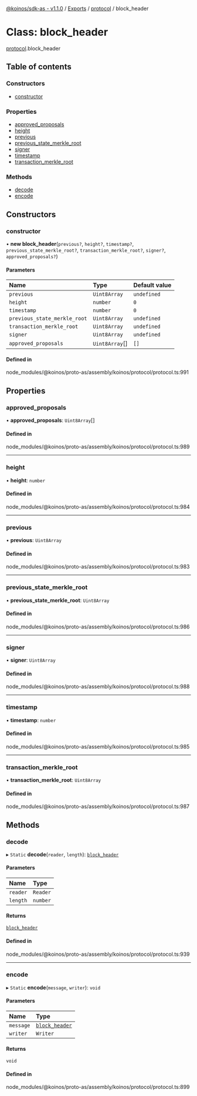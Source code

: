 [@koinos/sdk-as - v1.1.0](../README.md) / [Exports](../modules.md) / [protocol](../modules/protocol.md) / block\_header

# Class: block\_header

[protocol](../modules/protocol.md).block_header

## Table of contents

### Constructors

- [constructor](protocol.block_header.md#constructor)

### Properties

- [approved\_proposals](protocol.block_header.md#approved_proposals)
- [height](protocol.block_header.md#height)
- [previous](protocol.block_header.md#previous)
- [previous\_state\_merkle\_root](protocol.block_header.md#previous_state_merkle_root)
- [signer](protocol.block_header.md#signer)
- [timestamp](protocol.block_header.md#timestamp)
- [transaction\_merkle\_root](protocol.block_header.md#transaction_merkle_root)

### Methods

- [decode](protocol.block_header.md#decode)
- [encode](protocol.block_header.md#encode)

## Constructors

### constructor

• **new block_header**(`previous?`, `height?`, `timestamp?`, `previous_state_merkle_root?`, `transaction_merkle_root?`, `signer?`, `approved_proposals?`)

#### Parameters

| Name | Type | Default value |
| :------ | :------ | :------ |
| `previous` | `Uint8Array` | `undefined` |
| `height` | `number` | `0` |
| `timestamp` | `number` | `0` |
| `previous_state_merkle_root` | `Uint8Array` | `undefined` |
| `transaction_merkle_root` | `Uint8Array` | `undefined` |
| `signer` | `Uint8Array` | `undefined` |
| `approved_proposals` | `Uint8Array`[] | `[]` |

#### Defined in

node_modules/@koinos/proto-as/assembly/koinos/protocol/protocol.ts:991

## Properties

### approved\_proposals

• **approved\_proposals**: `Uint8Array`[]

#### Defined in

node_modules/@koinos/proto-as/assembly/koinos/protocol/protocol.ts:989

___

### height

• **height**: `number`

#### Defined in

node_modules/@koinos/proto-as/assembly/koinos/protocol/protocol.ts:984

___

### previous

• **previous**: `Uint8Array`

#### Defined in

node_modules/@koinos/proto-as/assembly/koinos/protocol/protocol.ts:983

___

### previous\_state\_merkle\_root

• **previous\_state\_merkle\_root**: `Uint8Array`

#### Defined in

node_modules/@koinos/proto-as/assembly/koinos/protocol/protocol.ts:986

___

### signer

• **signer**: `Uint8Array`

#### Defined in

node_modules/@koinos/proto-as/assembly/koinos/protocol/protocol.ts:988

___

### timestamp

• **timestamp**: `number`

#### Defined in

node_modules/@koinos/proto-as/assembly/koinos/protocol/protocol.ts:985

___

### transaction\_merkle\_root

• **transaction\_merkle\_root**: `Uint8Array`

#### Defined in

node_modules/@koinos/proto-as/assembly/koinos/protocol/protocol.ts:987

## Methods

### decode

▸ `Static` **decode**(`reader`, `length`): [`block_header`](protocol.block_header.md)

#### Parameters

| Name | Type |
| :------ | :------ |
| `reader` | `Reader` |
| `length` | `number` |

#### Returns

[`block_header`](protocol.block_header.md)

#### Defined in

node_modules/@koinos/proto-as/assembly/koinos/protocol/protocol.ts:939

___

### encode

▸ `Static` **encode**(`message`, `writer`): `void`

#### Parameters

| Name | Type |
| :------ | :------ |
| `message` | [`block_header`](protocol.block_header.md) |
| `writer` | `Writer` |

#### Returns

`void`

#### Defined in

node_modules/@koinos/proto-as/assembly/koinos/protocol/protocol.ts:899
